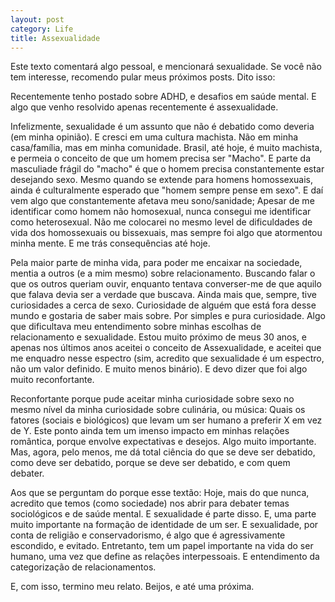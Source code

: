 ```yaml
---
layout: post
category: Life
title: Assexualidade
---
```


Este texto comentará algo pessoal, e mencionará sexualidade. Se você não tem interesse, recomendo pular meus próximos posts. Dito isso:

Recentemente tenho postado sobre ADHD, e desafios em saúde mental. E algo que venho resolvido apenas recentemente é assexualidade.

Infelizmente, sexualidade é um assunto que não é debatido como deveria (em minha opinião). E cresci em uma cultura machista. Não em minha casa/família, mas em minha comunidade. Brasil, até hoje, é muito machista, e permeia o conceito de que um homem precisa ser "Macho". E parte da masculiade frágil do "macho" é que o homem precisa constantemente estar desejando sexo. Mesmo quando se extende para homens homossexuais, ainda é culturalmente esperado que "homem sempre pense em sexo". E daí vem algo que constantemente afetava meu sono/sanidade; Apesar de me identificar como homem não homosexual, nunca consegui me identificar como heterosexual. Não me colocarei no mesmo level de dificuldades de vida dos homossexuais ou bissexuais, mas sempre foi algo que atormentou minha mente. E me trás consequências até hoje.

Pela maior parte de minha vida, para poder me encaixar na sociedade, mentia a outros (e a mim mesmo) sobre relacionamento. Buscando falar o que os outros queriam ouvir, enquanto tentava converser-me de que aquilo que falava devia ser a verdade que buscava. Ainda mais que, sempre, tive curiosidades a cerca de sexo. Curiosidade de alguém que está fora desse mundo e gostaria de saber mais sobre. Por simples e pura curiosidade. Algo que dificultava meu entendimento sobre minhas escolhas de relacionamento e sexualidade. Estou muito próximo de meus 30 anos, e apenas nos últimos anos aceitei o conceito de Assexualidade, e aceitei que me enquadro nesse espectro (sim, acredito que sexualidade é um espectro, não um valor definido. E muito menos binário). E devo dizer que foi algo muito reconfortante.

Reconfortante porque pude aceitar minha curiosidade sobre sexo no mesmo nível da minha curiosidade sobre culinária, ou música: Quais os fatores (sociais e biológicos) que levam um ser humano a preferir X em vez de Y. Este ponto ainda tem um imenso impacto em minhas relações romântica, porque envolve expectativas e desejos. Algo muito importante. Mas, agora, pelo menos, me dá total ciência do que se deve ser debatido, como deve ser debatido, porque se deve ser debatido, e com quem debater.

Aos que se perguntam do porque esse textão: Hoje, mais do que nunca, acredito que temos (como sociedade) nos abrir para debater temas sociológicos e de saúde mental. E sexualidade é parte disso. E, uma parte muito importante na formação de identidade de um ser. E sexualidade, por conta de religião e conservadorismo, é algo que é agressivamente escondido, e evitado. Entretanto, tem um papel importante na vida do ser humano, uma vez que define as relações interpessoais. E entendimento da categorização de relacionamentos.

E, com isso, termino meu relato. Beijos, e até uma próxima.
